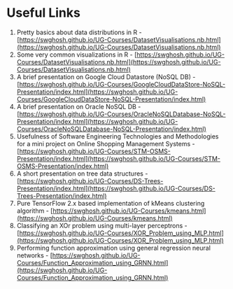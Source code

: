 # Useful Links

1. Pretty basics about data distributions in R - [https://swghosh.github.io/UG-Courses/DatasetVisualisations.nb.html](https://swghosh.github.io/UG-Courses/DatasetVisualisations.nb.html)
2. Some very common visualizations in R - [https://swghosh.github.io/UG-Courses/DatasetVisualisations.nb.html](https://swghosh.github.io/UG-Courses/DatasetVisualisations.nb.html)
3. A brief presentation on Google Cloud Datastore (NoSQL DB) - [https://swghosh.github.io/UG-Courses/GoogleCloudDataStore-NoSQL-Presentation/index.html](https://swghosh.github.io/UG-Courses/GoogleCloudDataStore-NoSQL-Presentation/index.html)
4. A brief presentation on Oracle NoSQL DB - [https://swghosh.github.io/UG-Courses/OracleNoSQLDatabase-NoSQL-Presentation/index.html](https://swghosh.github.io/UG-Courses/OracleNoSQLDatabase-NoSQL-Presentation/index.html)
5. Usefulness of Software Engineering Technologies and Methodologies for a mini project on Online Shopping Management Systems - [https://swghosh.github.io/UG-Courses/STM-OSMS-Presentation/index.html](https://swghosh.github.io/UG-Courses/STM-OSMS-Presentation/index.html)
6. A short presentation on tree data structures - [https://swghosh.github.io/UG-Courses/DS-Trees-Presentation/index.html](https://swghosh.github.io/UG-Courses/DS-Trees-Presentation/index.html)
7. Pure TensorFlow 2.x based implementation of kMeans clustering algorithm - [https://swghosh.github.io/UG-Courses/kmeans.html](https://swghosh.github.io/UG-Courses/kmeans.html)
8. Classifying an XOr problem using multi-layer perceptrons - [https://swghosh.github.io/UG-Courses/XOR_Problem_using_MLP.html](https://swghosh.github.io/UG-Courses/XOR_Problem_using_MLP.html)
9. Performing function approximation using general regression neural networks - [https://swghosh.github.io/UG-Courses/Function_Approximation_using_GRNN.html](https://swghosh.github.io/UG-Courses/Function_Approximation_using_GRNN.html)

